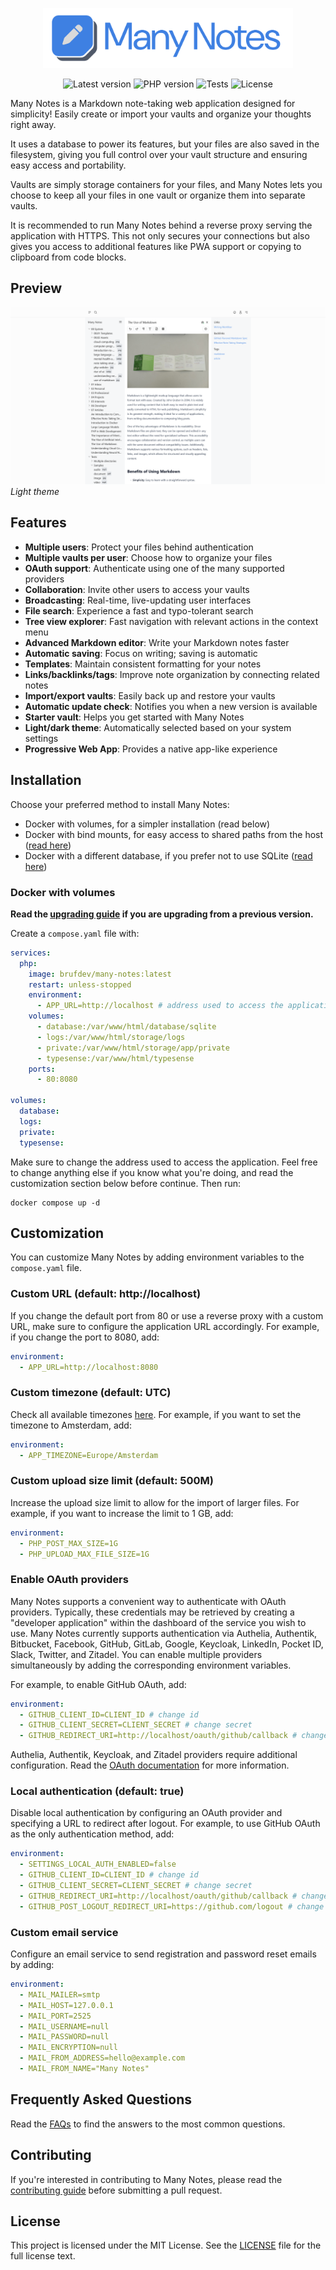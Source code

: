 <p align="center">
    <img src="art/logo.png" width="400" />
</p>

<p align="center">
    <img alt="Latest version" src="https://img.shields.io/github/v/release/brufdev/many-notes?label=version" />
    <img alt="PHP version" src="https://img.shields.io/badge/PHP-8.4-777BB4?logo=php" />
    <img alt="Tests" src="https://img.shields.io/github/check-runs/brufdev/many-notes/main?label=tests" />
    <img alt="License" src="https://img.shields.io/github/license/brufdev/many-notes" />
</p>

Many Notes is a Markdown note-taking web application designed for simplicity! Easily create or import your vaults and organize your thoughts right away.

It uses a database to power its features, but your files are also saved in the filesystem, giving you full control over your vault structure and ensuring easy access and portability.

Vaults are simply storage containers for your files, and Many Notes lets you choose to keep all your files in one vault or organize them into separate vaults.

It is recommended to run Many Notes behind a reverse proxy serving the application with HTTPS. This not only secures your connections but also gives you access to additional features like PWA support or copying to clipboard from code blocks.

## Preview

![Screenshot](./art/theme-light.png?raw=true)
*Light theme*

## Features

- **Multiple users**: Protect your files behind authentication
- **Multiple vaults per user**: Choose how to organize your files
- **OAuth support**: Authenticate using one of the many supported providers
- **Collaboration**: Invite other users to access your vaults
- **Broadcasting**: Real-time, live-updating user interfaces
- **File search**: Experience a fast and typo-tolerant search
- **Tree view explorer**: Fast navigation with relevant actions in the context menu
- **Advanced Markdown editor**: Write your Markdown notes faster
- **Automatic saving**: Focus on writing; saving is automatic
- **Templates**: Maintain consistent formatting for your notes
- **Links/backlinks/tags**: Improve note organization by connecting related notes
- **Import/export vaults**: Easily back up and restore your vaults
- **Automatic update check**: Notifies you when a new version is available
- **Starter vault**: Helps you get started with Many Notes
- **Light/dark theme**: Automatically selected based on your system settings
- **Progressive Web App**: Provides a native app-like experience

## Installation

Choose your preferred method to install Many Notes:

- Docker with volumes, for a simpler installation (read below)
- Docker with bind mounts, for easy access to shared paths from the host ([read here](./docs/installation/docker-bind-mounts.md))
- Docker with a different database, if you prefer not to use SQLite ([read here](./docs/installation/docker-different-database.md))

### Docker with volumes

**Read the [upgrading guide](./UPGRADING.md) if you are upgrading from a previous version.**

Create a `compose.yaml` file with:

```yaml
services:
  php:
    image: brufdev/many-notes:latest
    restart: unless-stopped
    environment:
      - APP_URL=http://localhost # address used to access the application
    volumes:
      - database:/var/www/html/database/sqlite
      - logs:/var/www/html/storage/logs
      - private:/var/www/html/storage/app/private
      - typesense:/var/www/html/typesense
    ports:
      - 80:8080

volumes:
  database:
  logs:
  private:
  typesense:
```

Make sure to change the address used to access the application. Feel free to change anything else if you know what you're doing, and read the customization section below before continue. Then run:

```shell
docker compose up -d
```

## Customization

You can customize Many Notes by adding environment variables to the `compose.yaml` file.

### Custom URL (default: http://localhost)

If you change the default port from 80 or use a reverse proxy with a custom URL, make sure to configure the application URL accordingly. For example, if you change the port to 8080, add:

```yaml
environment:
  - APP_URL=http://localhost:8080
```

### Custom timezone (default: UTC)

Check all available timezones [here](https://www.php.net/manual/en/timezones.php). For example, if you want to set the timezone to Amsterdam, add:

```yaml
environment:
  - APP_TIMEZONE=Europe/Amsterdam
```

### Custom upload size limit (default: 500M)

Increase the upload size limit to allow for the import of larger files. For example, if you want to increase the limit to 1 GB, add:

```yaml
environment:
  - PHP_POST_MAX_SIZE=1G
  - PHP_UPLOAD_MAX_FILE_SIZE=1G
```

### Enable OAuth providers

Many Notes supports a convenient way to authenticate with OAuth providers. Typically, these credentials may be retrieved by creating a "developer application" within the dashboard of the service you wish to use. Many Notes currently supports authentication via Authelia, Authentik, Bitbucket, Facebook, GitHub, GitLab, Google, Keycloak, LinkedIn, Pocket ID, Slack, Twitter, and Zitadel. You can enable multiple providers simultaneously by adding the corresponding environment variables.


For example, to enable GitHub OAuth, add:

```yaml
environment:
  - GITHUB_CLIENT_ID=CLIENT_ID # change id
  - GITHUB_CLIENT_SECRET=CLIENT_SECRET # change secret
  - GITHUB_REDIRECT_URI=http://localhost/oauth/github/callback # change domain and provider
```

Authelia, Authentik, Keycloak, and Zitadel providers require additional configuration. Read the [OAuth documentation](./docs/customization/oauth.md) for more information.

### Local authentication (default: true)

Disable local authentication by configuring an OAuth provider and specifying a URL to redirect after logout. For example, to use GitHub OAuth as the only authentication method, add:

```yaml
environment:
  - SETTINGS_LOCAL_AUTH_ENABLED=false
  - GITHUB_CLIENT_ID=CLIENT_ID # change id
  - GITHUB_CLIENT_SECRET=CLIENT_SECRET # change secret
  - GITHUB_REDIRECT_URI=http://localhost/oauth/github/callback # change domain and provider
  - GITHUB_POST_LOGOUT_REDIRECT_URI=https://github.com/logout # change URL
```

### Custom email service

Configure an email service to send registration and password reset emails by adding:

```yaml
environment:
  - MAIL_MAILER=smtp
  - MAIL_HOST=127.0.0.1
  - MAIL_PORT=2525
  - MAIL_USERNAME=null
  - MAIL_PASSWORD=null
  - MAIL_ENCRYPTION=null
  - MAIL_FROM_ADDRESS=hello@example.com
  - MAIL_FROM_NAME="Many Notes"
```

## Frequently Asked Questions

Read the [FAQs](./docs/support/faqs.md) to find the answers to the most common questions.

## Contributing

If you're interested in contributing to Many Notes, please read the [contributing guide](./CONTRIBUTING.md) before submitting a pull request.

## License

This project is licensed under the MIT License. See the [LICENSE](./LICENSE) file for the full license text.
